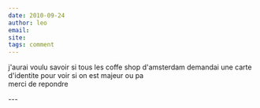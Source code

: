```yaml
---
date: 2010-09-24
author: leo
email: 
site: 
tags: comment
---
```


<p>j'aurai voulu savoir si tous les coffe shop d'amsterdam demandai une carte d'identite pour voir si on est majeur ou pa <br />
merci de repondre</p>
---
